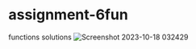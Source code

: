 # assignment-6fun
functions solutions
![Screenshot 2023-10-18 032429](https://github.com/happyraina/assignment-6fun/assets/147305849/74785a9f-34b1-4fda-a4d5-6df351f831ab)
